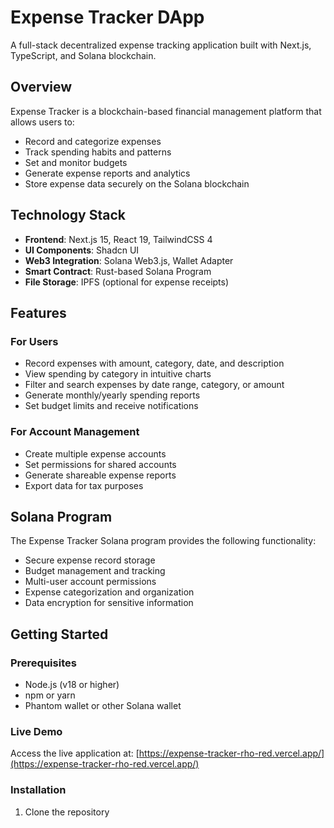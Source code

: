 # Expense Tracker DApp

A full-stack decentralized expense tracking application built with Next.js, TypeScript, and Solana blockchain.

## Overview

Expense Tracker is a blockchain-based financial management platform that allows users to:
- Record and categorize expenses
- Track spending habits and patterns
- Set and monitor budgets
- Generate expense reports and analytics
- Store expense data securely on the Solana blockchain

## Technology Stack

- **Frontend**: Next.js 15, React 19, TailwindCSS 4
- **UI Components**: Shadcn UI
- **Web3 Integration**: Solana Web3.js, Wallet Adapter
- **Smart Contract**: Rust-based Solana Program
- **File Storage**: IPFS (optional for expense receipts)

## Features

### For Users
- Record expenses with amount, category, date, and description
- View spending by category in intuitive charts
- Filter and search expenses by date range, category, or amount
- Generate monthly/yearly spending reports
- Set budget limits and receive notifications

### For Account Management
- Create multiple expense accounts
- Set permissions for shared accounts
- Generate shareable expense reports
- Export data for tax purposes

## Solana Program

The Expense Tracker Solana program provides the following functionality:
- Secure expense record storage
- Budget management and tracking
- Multi-user account permissions
- Expense categorization and organization
- Data encryption for sensitive information

## Getting Started

### Prerequisites
- Node.js (v18 or higher)
- npm or yarn
- Phantom wallet or other Solana wallet

### Live Demo
Access the live application at: [https://expense-tracker-rho-red.vercel.app/](https://expense-tracker-rho-red.vercel.app/)

### Installation

1. Clone the repository
   ```